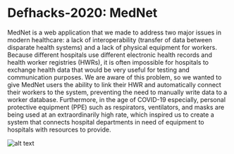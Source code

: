 # Defhacks-2020: MedNet

MedNet is a web application that we made to address two major issues in modern healthcare: a lack of interoperability (transfer of data between disparate health systems) and a lack of physical equipment for workers. Because different hospitals use different electronic health records and health worker registries (HWRs), it is often impossible for hospitals to exchange health data that would be very useful for testing and communication purposes. We are aware of this problem, so we wanted to give MedNet users the ability to link their HWR and automatically connect their workers to the system, preventing the need to manually write data to a worker database. Furthermore, in the age of COVID-19 especially, personal protective equipment (PPE) such as respirators, ventilators, and masks are being used at an extraordinarily high rate, which inspired us to create a system that connects hospital departments in need of equipment to hospitals with resources to provide.

![alt text](https://github.com/yuhwanlee1/Defhacks-2020/diagrams/diagram.png?raw=true)
